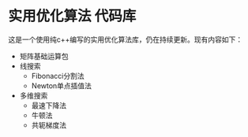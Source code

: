 # 实用优化算法 代码库

这是一个使用纯c++编写的实用优化算法库，仍在持续更新。现有内容如下：

- 矩阵基础运算包
- 线搜索
  - Fibonacci分割法
  - Newton单点插值法
- 多维搜索
  - 最速下降法
  - 牛顿法
  - 共轭梯度法
